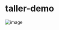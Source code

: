 # taller-demo
![image](https://github.com/user-attachments/assets/02f5fff3-c132-4aa4-9ca2-0a3f704381ce)
